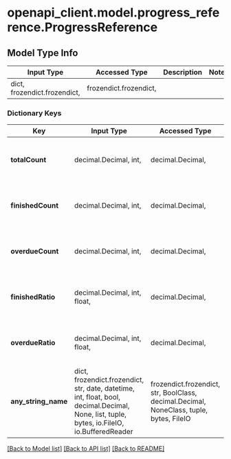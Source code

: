 # openapi_client.model.progress_reference.ProgressReference

## Model Type Info
Input Type | Accessed Type | Description | Notes
------------ | ------------- | ------------- | -------------
dict, frozendict.frozendict,  | frozendict.frozendict,  |  | 

### Dictionary Keys
Key | Input Type | Accessed Type | Description | Notes
------------ | ------------- | ------------- | ------------- | -------------
**totalCount** | decimal.Decimal, int,  | decimal.Decimal,  |  | [optional] value must be a 32 bit integer
**finishedCount** | decimal.Decimal, int,  | decimal.Decimal,  |  | [optional] value must be a 32 bit integer
**overdueCount** | decimal.Decimal, int,  | decimal.Decimal,  |  | [optional] value must be a 32 bit integer
**finishedRatio** | decimal.Decimal, int, float,  | decimal.Decimal,  |  | [optional] value must be a 64 bit float
**overdueRatio** | decimal.Decimal, int, float,  | decimal.Decimal,  |  | [optional] value must be a 64 bit float
**any_string_name** | dict, frozendict.frozendict, str, date, datetime, int, float, bool, decimal.Decimal, None, list, tuple, bytes, io.FileIO, io.BufferedReader | frozendict.frozendict, str, BoolClass, decimal.Decimal, NoneClass, tuple, bytes, FileIO | any string name can be used but the value must be the correct type | [optional]

[[Back to Model list]](../../README.md#documentation-for-models) [[Back to API list]](../../README.md#documentation-for-api-endpoints) [[Back to README]](../../README.md)

